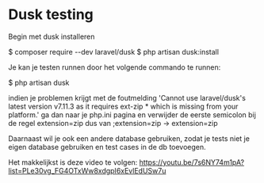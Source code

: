 # Dusk testing

Begin met dusk installeren

$ composer require --dev laravel/dusk
$ php artisan dusk:install

Je kan je testen runnen door het volgende commando te runnen:

$ php artisan dusk

indien je problemen krijgt met de foutmelding 'Cannot use laravel/dusk's latest version v7.11.3 as it requires ext-zip * which is missing from your platform.' 
ga dan naar je php.ini pagina en verwijder de eerste semicolon bij de regel extension=zip
dus van ;extension=zip -> extension=zip

Daarnaast wil je ook een andere database gebruiken, zodat je tests 
niet je eigen database gebruiken en test cases in de db toevoegen.

Het makkelijkst is deze video te volgen:
https://youtu.be/7s6NY74m1pA?list=PLe30vg_FG4OTxWw8xdgpI6xEvlEdUSw7u
